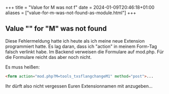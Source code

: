 +++
title = "Value for M was not f"
date = 2024-01-09T20:46:18+01:00
aliases = ["value-for-m-was-not-found-as-module.html"]
+++

## Value "" for "M" was not found

Diese Fehlermeldung hatte ich heute als ich meine neue Extension programmiert hatte. Es lag daran, dass ich "action" in meinem Form-Tag falsch verlinkt habe. Im Backend verweisen die Formulare auf mod.php. Für die Formulare reicht das aber noch nicht.

Es muss heißen:

```html
<form action="mod.php?M=tools_txsflangchangeM1" method="post">...
```

Ihr dürft also nicht vergessen Euren Extensionnamen mit anzugeben...
